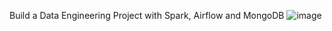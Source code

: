 Build a Data Engineering Project with Spark, Airflow and MongoDB
![image](https://github.com/user-attachments/assets/234ad418-7991-4717-b678-92f4a9723a5c)
